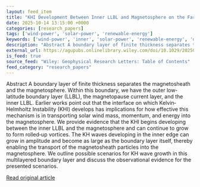 ```yaml
---
layout: feed_item
title: "KHI Development Between Inner LLBL and Magnetosphere on the Far Flanks as Observed by the MMS Mission"
date: 2025-10-14 13:15:00 +0000
categories: [research_papers]
tags: ['wind-power', 'solar-power', 'renewable-energy']
keywords: ['wind-power', 'inner', 'solar-power', 'renewable-energy', 'development', 'between']
description: "Abstract A boundary layer of finite thickness separates the magnetosheath and the magnetosphere"
external_url: https://agupubs.onlinelibrary.wiley.com/doi/10.1029/2025GL116901?af=R
is_feed: true
source_feed: "Wiley: Geophysical Research Letters: Table of Contents"
feed_category: "research_papers"
---
```


Abstract A boundary layer of finite thickness separates the magnetosheath and the magnetosphere. Within this boundary, we have the outer low‐latitude boundary layer (LLBL), the magnetopause current layer, and the inner LLBL. Earlier works point out that the interface on which Kelvin‐Helmholtz Instability (KHI) develops has implications for how effective this mechanism is in transporting solar wind mass, momentum, and energy into the magnetosphere. We provide evidence that the KHI begins developing between the inner LLBL and the magnetosphere and can continue to grow to form rolled‐up vortices. The KH waves developing in the inner edge can grow in amplitude and become as large as the boundary layer itself, thereby enabling the transport of the magnetosheath particles into the magnetosphere. We outline possible scenarios for KH wave growth in this multilayered boundary layer and discuss the observational evidence for the presented scenarios.

[Read original article](https://agupubs.onlinelibrary.wiley.com/doi/10.1029/2025GL116901?af=R)
